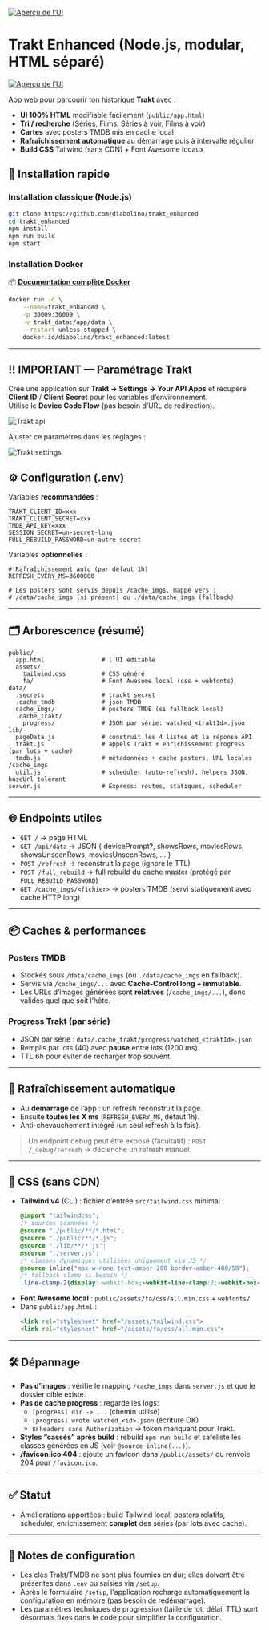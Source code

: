 [![Aperçu de l’UI](docs/img/title.png)](docs/img/title.png)

# Trakt Enhanced (Node.js, modular, HTML séparé)

[![Aperçu de l’UI](docs/img/screenshot.webp)](docs/img/screenshot.webp)

App web pour parcourir ton historique **Trakt** avec :
- **UI 100% HTML** modifiable facilement (`public/app.html`)
- **Tri / recherche** (Séries, Films, Séries à voir, Films à voir)
- **Cartes** avec posters TMDB mis en cache local
- **Rafraîchissement automatique** au démarrage puis à intervalle régulier
- **Build CSS** Tailwind (sans CDN) + Font Awesome locaux


## 🚀 Installation rapide

### Installation classique (Node.js)

```bash
git clone https://github.com/diabolino/trakt_enhanced
cd trakt_enhanced
npm install
npm run build
npm start
```

### Installation Docker

📦 **[Documentation complète Docker](docker.md)**

```bash
docker run -d \
    --name=trakt_enhanced \
    -p 30009:30009 \
    -v trakt_data:/app/data \
    --restart unless-stopped \
    docker.io/diabolino/trakt_enhanced:latest
```

---

## ‼️ IMPORTANT — Paramétrage Trakt

Crée une application sur **Trakt → Settings → Your API Apps** et récupère **Client ID** / **Client Secret** pour les variables d’environnement.  
Utilise le **Device Code Flow** (pas besoin d’URL de redirection).

![Trakt api](docs/img/trakt-api.png)

Ajuster ce paramètres dans les réglages :
  
![Trakt settings](docs/img/trakt-setting.png)

## ⚙️ Configuration (.env)

Variables **recommandées** :
```env
TRAKT_CLIENT_ID=xxx
TRAKT_CLIENT_SECRET=xxx
TMDB_API_KEY=xxx
SESSION_SECRET=un-secret-long
FULL_REBUILD_PASSWORD=un-autre-secret
```

Variables **optionnelles** :
```env
# Rafraîchissement auto (par défaut 1h)
REFRESH_EVERY_MS=3600000

# Les posters sont servis depuis /cache_imgs, mappé vers :
# /data/cache_imgs (si présent) ou ./data/cache_imgs (fallback)
```

---

## 🗂️ Arborescence (résumé)

```
public/
  app.html                # l’UI éditable
  assets/
    tailwind.css          # CSS généré
    fa/                   # Font Awesome local (css + webfonts)
data/
  .secrets                # trackt secret
  .cache_tmdb             # json TMDB 
  cache_imgs/             # posters TMDB (si fallback local)
  .cache_trakt/
    progress/             # JSON par série: watched_<traktId>.json
lib/
  pageData.js             # construit les 4 listes et la réponse API
  trakt.js                # appels Trakt + enrichissement progress (par lots + cache)
  tmdb.js                 # métadonnées + cache posters, URL locales /cache_imgs
  util.js                 # scheduler (auto-refresh), helpers JSON, baseUrl tolérant
server.js                 # Express: routes, statiques, scheduler
```

---

## 🌐 Endpoints utiles

- `GET /` → page HTML
- `GET /api/data` → JSON { devicePrompt?, showsRows, moviesRows, showsUnseenRows, moviesUnseenRows, ... }
- `POST /refresh` → reconstruit la page (ignore le TTL)
- `POST /full_rebuild` → full rebuild du cache master (protégé par `FULL_REBUILD_PASSWORD`)
- `GET /cache_imgs/<fichier>` → posters TMDB (servi statiquement avec cache HTTP long)

---

## 📦 Caches & performances

### Posters TMDB
- Stockés sous `/data/cache_imgs` (ou `./data/cache_imgs` en fallback).
- Servis via `/cache_imgs/...` avec **Cache-Control long + immutable**.
- Les URLs d’images générées sont **relatives** (`/cache_imgs/...`), donc valides quel que soit l’hôte.

### Progress Trakt (par série)
- JSON par série : `data/.cache_trakt/progress/watched_<traktId>.json`
- Remplis par lots (40) avec **pause** entre lots (1200 ms).
- TTL 6h pour éviter de recharger trop souvent.

---

## 🔁 Rafraîchissement automatique

- Au **démarrage** de l’app : un refresh reconstruit la page.
- Ensuite **toutes les X ms** (`REFRESH_EVERY_MS`, défaut 1h).
- Anti-chevauchement intégré (un seul refresh à la fois).

> Un endpoint debug peut être exposé (facultatif) :
> `POST /_debug/refresh` → déclenche un refresh manuel.

---

## 🎨 CSS (sans CDN)

- **Tailwind v4** (CLI) : fichier d’entrée `src/tailwind.css` minimal :
  ```css
  @import "tailwindcss";
  /* sources scannées */
  @source "./public/**/*.html";
  @source "./public/**/*.js";
  @source "./lib/**/*.js";
  @source "./server.js";
  /* classes dynamiques utilisées uniquement via JS */
  @source inline("max-w-none text-amber-200 border-amber-400/50");
  /* fallback clamp si besoin */
  .line-clamp-2{display:-webkit-box;-webkit-line-clamp:2;-webkit-box-orient:vertical;overflow:hidden;}
  ```
- **Font Awesome local** : `public/assets/fa/css/all.min.css` + `webfonts/`
- Dans `public/app.html` :
  ```html
  <link rel="stylesheet" href="/assets/tailwind.css">
  <link rel="stylesheet" href="/assets/fa/css/all.min.css">
  ```

---

## 🛠️ Dépannage

- **Pas d’images** : vérifie le mapping `/cache_imgs` dans `server.js` et que le dossier cible existe.
- **Pas de cache progress** : regarde les logs:
  - `[progress] dir -> ...` (chemin utilisé)
  - `[progress] wrote watched_<id>.json` (écriture OK)
  - si `headers sans Authorization` → token manquant pour Trakt.
- **Styles “cassés” après build** : rebuild `npm run build` et safeliste les classes générées en JS (voir `@source inline(...)`).
- **/favicon.ico 404** : ajoute un favicon dans `/public/assets/` ou renvoie 204 pour `/favicon.ico`.

---

## ✅ Statut

- Améliorations apportées : build Tailwind local, posters relatifs, scheduler, enrichissement **complet** des séries (par lots avec cache).

---

## 🧩 Notes de configuration

- Les clés Trakt/TMDB ne sont plus fournies en dur; elles doivent être présentes dans `.env` ou saisies via `/setup`.
- Après le formulaire `/setup`, l'application recharge automatiquement la configuration en mémoire (pas besoin de redémarrage).
- Les paramètres techniques de progression (taille de lot, délai, TTL) sont désormais fixes dans le code pour simplifier la configuration.


